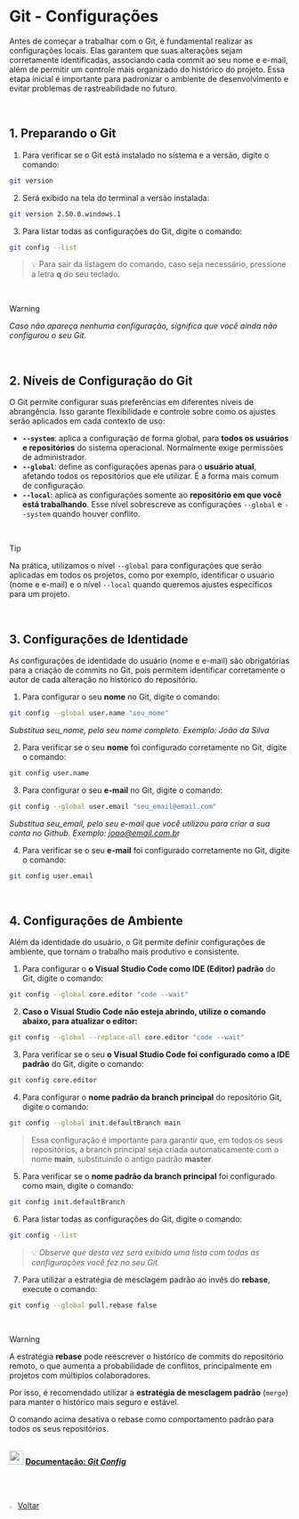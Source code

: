 <h1>Git - Configurações</h1>



Antes de começar a trabalhar com o Git, é fundamental realizar as configurações locais. Elas garantem que suas alterações sejam corretamente identificadas, associando cada commit ao seu nome e e-mail, além de permitir um controle mais organizado do histórico do projeto. Essa etapa inicial é importante para padronizar o ambiente de desenvolvimento e evitar problemas de rastreabilidade no futuro.

<br />

<h2>1. Preparando o Git</h2>



1. Para verificar se o Git está instalado no sistema e a versão, digite o comando:

```bash
git version
```

2. Será exibido na tela do terminal  a versão instalada:

```bash
git version 2.50.0.windows.1
```

3. Para listar todas as configurações do Git, digite o comando:

```bash
git config --list 
```

> 💡 Para sair da listagem do comando, caso seja necessário, pressione a letra **q** do seu teclado.

<br />

> [!WARNING]
>
> *Caso não apareça nenhuma configuração, significa que você ainda não configurou o seu Git.*

<br />

<h2>2. Níveis de Configuração do Git</h2>



O Git permite configurar suas preferências em diferentes níveis de abrangência. Isso garante flexibilidade e controle sobre como os ajustes serão aplicados em cada contexto de uso:

- **`--system`**: aplica a configuração de forma global, para **todos os usuários e repositórios** do sistema operacional. Normalmente exige permissões de administrador.
- **`--global`**: define as configurações apenas para o **usuário atual**, afetando todos os repositórios que ele utilizar. É a forma mais comum de configuração.
- **`--local`**: aplica as configurações somente ao **repositório em que você está trabalhando**. Esse nível sobrescreve as configurações `--global` e `--system` quando houver conflito.

<br />

> [!TIP]
>
> Na prática, utilizamos o nível `--global` para configurações que serão aplicadas em todos os projetos, como por exemplo, identificar o usuário (nome e e-mail) e o nível `--local` quando queremos ajustes específicos para um projeto.

<br />

<h2>3. Configurações de Identidade</h2>



As configurações de identidade do usuário (nome e e-mail) são obrigatórias para a criação de commits no Git, pois permitem identificar corretamente o autor de cada alteração no histórico do repositório.

1. Para configurar o seu **nome** no Git, digite o comando:

```bash
git config --global user.name "seu_mome"
```

*Substitua seu_nome, pelo seu nome completo. Exemplo: João da Silva*

2. Para verificar se o seu **nome** foi configurado corretamente no Git, digite o comando:

```bash
git config user.name
```

3. Para configurar o seu **e-mail** no Git, digite o comando:

```bash
git config --global user.email "seu_email@email.com"
```

*Substitua seu_email, pelo seu e-mail que você utilizou para criar a sua conta no Github. Exemplo: joao@email.com.b*r

4. Para verificar se o seu **e-mail** foi configurado corretamente no Git, digite o comando:

```bash
git config user.email
```

<br />

<h2>4. Configurações de Ambiente</h2>



Além da identidade do usuário, o Git permite definir configurações de ambiente, que tornam o trabalho mais produtivo e consistente.

1. Para configurar o **o Visual Studio Code como IDE (Editor) padrão** do Git, digite o comando:

```bash
git config --global core.editor "code --wait"
```

2. **Caso o Visual Studio Code não esteja abrindo, utilize o comando abaixo, para atualizar o editor:**

```bash
git config --global --replace-all core.editor "code --wait"
```

3. Para verificar se o seu **o Visual Studio Code foi configurado como a IDE padrão** do Git, digite o comando:

```bash
git config core.editor
```

4. Para configurar o **nome padrão da branch principal** do repositório Git, digite o comando:

```bash
git config --global init.defaultBranch main
```

> Essa configuração é importante para garantir que, em todos os seus repositórios, a branch principal seja criada automaticamente com o nome **main**, substituindo o antigo padrão **master**.

5. Para verificar se o **nome padrão da branch principal** foi configurado como main, digite o comando:

```bash
git config init.defaultBranch
```

6. Para listar todas as configurações do Git, digite o comando:

```bash
git config --list 
```

> 💡 *Observe que desta vez será exibida uma lista com todas as configurações você fez no seu Git.*

7. Para utilizar a estratégia de mesclagem padrão ao invés do **rebase**, execute o comando:

```bash
git config --global pull.rebase false
```

<br />

> [!WARNING]
>
> A estratégia **rebase** pode reescrever o histórico de commits do repositório remoto, o que aumenta a probabilidade de conflitos, principalmente em projetos com múltiplos colaboradores. 
>
> Por isso, é recomendado utilizar a **estratégia de mesclagem padrão** (`merge`) para manter o histórico mais seguro e estável.
>
>  O comando acima desativa o rebase como comportamento padrão para todos os seus repositórios.

<br />

<div align="left"><img src="https://i.imgur.com/fu9QxlT.png" title="source: imgur.com" width="25px"/> <a href="https://git-scm.com/docs/git-config/pt_BR" target="_blank"><b>Documentação: <i>Git Config</i></b></a></div>

<br /><br />

<div align="left"><a href="../README.md"><img src="https://i.imgur.com/XMgF3gl.png" title="source: imgur.com" width="3%"/>Voltar</a></div>
